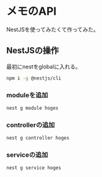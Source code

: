 # メモのAPI

NestJSを使ってみたくて作ってみた。

## NestJSの操作

最初にnestをglobalに入れる。

```sh
npm i -g @nestjs/cli
```

### moduleを追加

```sh
nest g module hoges
```

### controllerの追加

```sh
nest g controller hoges
```

### serviceの追加

```sh
nest g service hoges
```

